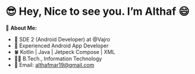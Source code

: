  # 😎 Hey, Nice to see you. I’m Althaf 😄

👧 **About Me:**

- 🏢 SDE 2 (Android Developer) at @Vajro
- 📱 Experienced Android App Developer
- 🍀 Kotlin | Java | Jetpeck Compose | XML
- 🧑‍🎓 B.Tech., Information Technology
- 📧 Email: althafmar19@gmail.com




